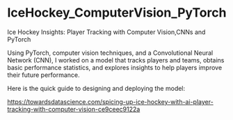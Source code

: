 # IceHockey_ComputerVision_PyTorch
Ice Hockey Insights: Player Tracking with Computer Vision,CNNs and PyTorch

Using PyTorch, computer vision techniques, and a Convolutional Neural Network (CNN), I worked on a model that tracks players and teams, obtains basic performance statistics, and explores insights to help players improve their future performance.

Here is the quick guide to designing and deploying the model:

https://towardsdatascience.com/spicing-up-ice-hockey-with-ai-player-tracking-with-computer-vision-ce9ceec9122a

